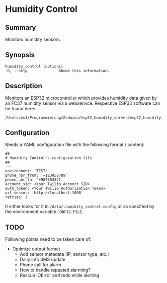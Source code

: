 # Humidity Control

## Summary

Monitors humidity sensors.

## Synopsis

    humidity_control [options]
    -h, --help              Shows this information.

## Description

Monitors an ESP32 microcontroller which provides humidity data given by an FC37 humidity sensor via a webservice. Respective ESP32 software can be found here:

    /Users/ms1/Programmierung/Arduino/esp32_humidity_server/esp32_humidity_server.ino

## Configuration

Needs a YAML configuration file with the following format / content:

    ##
    # Humidity Control's configuration file
    ##
    ---
    environment: 'TEST'
    phone_nbr_from: '+123456789'
    phone_nbr_to: '+987654321'
    account_sid: <Your Twilio Account SID>
    auth_token: <Your Twilio Authorization Token>
    url_sensor: 'http://localhost:1000'
    retries: 3

It either looks for it in `/data/.humidity_control.config` or as specified by the environment variable `CONFIG_FILE`.

## TODO

Following points need to be taken care of:

* Optimize output format
  * Add sensor metadata (IP, sensor type, etc.)
  * Daily info SMS update
  * Phone call for alarm
  * How to handle repeated alarming?
  * Rescue IOError and redo while alerting
  